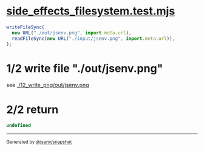 # [side_effects_filesystem.test.mjs](../../side_effects_filesystem.test.mjs)

```js
writeFileSync(
  new URL("./out/jsenv.png", import.meta.url),
  readFileSync(new URL("./input/jsenv.png", import.meta.url)),
);
```

# 1/2 write file "./out/jsenv.png"

see [./12_write_png/out/jsenv.png](./12_write_png/out/jsenv.png)

# 2/2 return

```js
undefined
```

---

<sub>
  Generated by <a href="https://github.com/jsenv/core/tree/main/packages/independent/snapshot">@jsenv/snapshot</a>
</sub>
